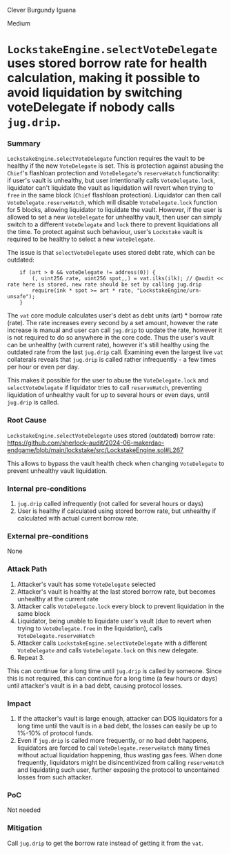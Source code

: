 Clever Burgundy Iguana

Medium

# `LockstakeEngine.selectVoteDelegate` uses stored borrow rate for health calculation, making it possible to avoid liquidation by switching voteDelegate if nobody calls `jug.drip`.

### Summary

`LockstakeEngine.selectVoteDelegate` function requires the vault to be healthy if the new `VoteDelegate` is set. This is protection against abusing the `Chief`'s flashloan protection and `VoteDelegate`'s `reserveHatch` functionality: if user's vault is unhealthy, but user intentionally calls `VoteDelegate.lock`, liquidator can't liquidate the vault as liquidation will revert when trying to `free` in the same block (`Chief` flashloan protection). Liquidator can then call `VoteDelegate.reserveHatch`, which will disable `VoteDelegate.lock` function for 5 blocks, allowing liquidator to liquidate the vault. However, if the user is allowed to set a new `VoteDelegate` for unhealthy vault, then user can simply switch to a different `VoteDelegate` and `lock` there to prevent liquidations all the time. To protect against such behaviour, user's `Lockstake` vault is required to be healthy to select a new `VoteDelegate`.

The issue is that `selectVoteDelegate` uses stored debt rate, which can be outdated:
```solidity
    if (art > 0 && voteDelegate != address(0)) {
        (, uint256 rate, uint256 spot,,) = vat.ilks(ilk); // @audit << rate here is stored, new rate should be set by calling jug.drip
        require(ink * spot >= art * rate, "LockstakeEngine/urn-unsafe");
    }
```

The `vat` core module calculates user's debt as debt units (art) * borrow rate (rate). The rate increases every second by a set amount, however the rate increase is manual and user can call `jug.drip` to update the rate, however it is not required to do so anywhere in the core code. Thus the user's vault can be unhealthy (with current rate), however it's still healthy using the outdated rate from the last `jug.drip` call. Examining even the largest live `vat` collaterals reveals that `jug.drip` is called rather infrequently - a few times per hour or even per day.

This makes it possible for the user to abuse the `VoteDelegate.lock` and `selectVoteDelegate` if liquidator tries to call `reserveHatch`, preventing liquidation of unhealthy vault for up to several hours or even days, until `jug.drip` is called.

### Root Cause

`LockstakeEngine.selectVoteDelegate` uses stored (outdated) borrow rate:
https://github.com/sherlock-audit/2024-06-makerdao-endgame/blob/main/lockstake/src/LockstakeEngine.sol#L267

This allows to bypass the vault health check when changing `VoteDelegate` to prevent unhealthy vault liquidation.

### Internal pre-conditions

1. `jug.drip` called infrequently (not called for several hours or days)
2. User is healthy if calculated using stored borrow rate, but unhealthy if calculated with actual current borrow rate.

### External pre-conditions

None

### Attack Path

1. Attacker's vault has some `VoteDelegate` selected
2. Attacker's vault is healthy at the last stored borrow rate, but becomes unhealthy at the current rate
3. Attacker calls `VoteDelegate.lock` every block to prevent liquidation in the same block
4. Liquidator, being unable to liquidate user's vault (due to revert when trying to `VoteDelegate.free` in the liquidation), calls `VoteDelegate.reserveHatch`
5. Attacker calls `LockstakeEngine.selectVoteDelegate` with a different `VoteDelegate` and calls `VoteDelegate.lock` on this new delegate.
6. Repeat 3.

This can continue for a long time until `jug.drip` is called by someone. Since this is not required, this can continue for a long time (a few hours or days) until attacker's vault is in a bad debt, causing protocol losses.

### Impact

1. If the attacker's vault is large enough, attacker can DOS liquidators for a long time until the vault is in a bad debt, the losses can easily be up to 1%-10% of protocol funds.
2. Even if `jug.drip` is called more frequently, or no bad debt happens, liquidators are forced to call `VoteDelegate.reserveHatch` many times without actual liquidation happening, thus wasting gas fees. When done frequently, liquidators might be disincentivized from calling `reserveHatch` and liquidating such user, further exposing the protocol to uncontained losses from such attacker.

### PoC

Not needed

### Mitigation

Call `jug.drip` to get the borrow rate instead of getting it from the `vat`.